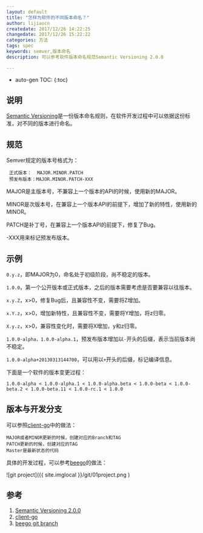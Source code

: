 ```yaml
---
layout: default
title: "怎样为软件的不同版本命名？"
author: lijiaocn
createdate: 2017/12/26 14:22:25
changedate: 2017/12/26 15:22:22
categories: 方法
tags: spec
keywords: semver,版本命名
description: 可以参考软件版本命名规范Semantic Versioning 2.0.0

---
```


* auto-gen TOC:
{:toc}

## 说明

[Semantic Versioning][1]是一份版本命名规则，在软件开发过程中可以依据这份标准，对不同的版本进行命名。

## 规范

Semver规定的版本号格式为：

	 正式版本：  MAJOR.MINOR.PATCH
	 预发布版本：MAJOR.MINOR.PATCH-XXX

MAJOR是主版本号，不兼容上一个版本的API的时候，使用新的MAJOR。

MINOR是次版本号，在兼容上一个版本API的前提下，增加了新的特性，使用新的MINOR。

PATCH是补丁号，在兼容上一个版本API的前提下，修复了Bug。

-XXX用来标记预发布版本。

## 示例

`0.y.z`，即MAJOR为0，命名处于初级阶段，尚不稳定的版本。

`1.0.0`，第一个公开版本或正式版本，之后的版本需要考虑是否要兼容以往版本。

`x.y.Z`，x>0，修复Bug后，且兼容性不变，需要将Z增加。

`x.Y.z`，x>0，增加新特性，且兼容性不变，需要将Y增加，将z归零。

`X.y.z`，x>0，兼容性变化时，需要将X增加，y和z归零。

`1.0.0-alpha，1.0.0-alpha.1`，预发布版本增加以`-`开头的后缀，表示当前版本尚不稳定。

`1.0.0-alpha+20130313144700`，可以用以`+`开头的后缀，标记编译信息。

下面是一个软件的版本变更过程：

	1.0.0-alpha < 1.0.0-alpha.1 < 1.0.0-alpha.beta < 1.0.0-beta < 1.0.0-beta.2 < 1.0.0-beta.11 < 1.0.0-rc.1 < 1.0.0

## 版本与开发分支

可以参照[client-go][2]中的做法：

	MAJOR或者MINOR更新的时候，创建对应的Branch和TAG
	PATCH更新的时候，创建对应的TAG
	Master是最新状态的代码

具体的开发过程，可以参考[beego][3]的做法：

![git project]({{ site.imglocal }}/git/01project.png )

## 参考

1. [Semantic Versioning 2.0.0][1]
2. [client-go][2]
3. [beego git branch][3]

[1]: https://semver.org/  "Semantic Versioning 2.0.0" 
[2]: https://github.com/kubernetes/client-go "client-go"
[3]: https://beego.me/docs/install/ "beego git branch"
